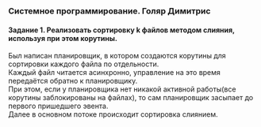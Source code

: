 ### Системное программирование. Голяр Димитрис
#### Задание 1. Реализовать сортировку k файлов методом слияния, используя при этом корутины.  

Был написан планировщик, в котором создаются корутины для сортировки каждого файла по отдельности.  
Каждый файл читается асинхронно, управление на это время передаётся обратно к планировщику.  
При этом, если у планировщика нет никакой активной работы(все корутины заблокированы на файлах), то сам планировщик засыпает до первого пришедшего эвента.  
Далее в основном потоке происходит сортировка слиянием.  
